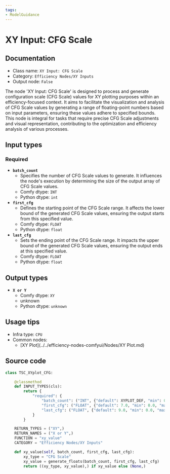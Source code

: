 ```yaml
---
tags:
- ModelGuidance
---
```


# XY Input: CFG Scale
## Documentation
- Class name: `XY Input: CFG Scale`
- Category: `Efficiency Nodes/XY Inputs`
- Output node: `False`

The node 'XY Input: CFG Scale' is designed to process and generate configuration scale (CFG Scale) values for XY plotting purposes within an efficiency-focused context. It aims to facilitate the visualization and analysis of CFG Scale values by generating a range of floating-point numbers based on input parameters, ensuring these values adhere to specified bounds. This node is integral for tasks that require precise CFG Scale adjustments and visual representation, contributing to the optimization and efficiency analysis of various processes.
## Input types
### Required
- **`batch_count`**
    - Specifies the number of CFG Scale values to generate. It influences the node's execution by determining the size of the output array of CFG Scale values.
    - Comfy dtype: `INT`
    - Python dtype: `int`
- **`first_cfg`**
    - Defines the starting point of the CFG Scale range. It affects the lower bound of the generated CFG Scale values, ensuring the output starts from this specified value.
    - Comfy dtype: `FLOAT`
    - Python dtype: `float`
- **`last_cfg`**
    - Sets the ending point of the CFG Scale range. It impacts the upper bound of the generated CFG Scale values, ensuring the output ends at this specified value.
    - Comfy dtype: `FLOAT`
    - Python dtype: `float`
## Output types
- **`X or Y`**
    - Comfy dtype: `XY`
    - unknown
    - Python dtype: `unknown`
## Usage tips
- Infra type: `CPU`
- Common nodes:
    - [XY Plot](../../efficiency-nodes-comfyui/Nodes/XY Plot.md)



## Source code
```python
class TSC_XYplot_CFG:

    @classmethod
    def INPUT_TYPES(cls):
        return {
            "required": {
                "batch_count": ("INT", {"default": XYPLOT_DEF, "min": 0, "max": XYPLOT_LIM}),
                "first_cfg": ("FLOAT", {"default": 7.0, "min": 0.0, "max": 100.0}),
                "last_cfg": ("FLOAT", {"default": 9.0, "min": 0.0, "max": 100.0}),
            }
        }

    RETURN_TYPES = ("XY",)
    RETURN_NAMES = ("X or Y",)
    FUNCTION = "xy_value"
    CATEGORY = "Efficiency Nodes/XY Inputs"

    def xy_value(self, batch_count, first_cfg, last_cfg):
        xy_type = "CFG Scale"
        xy_value = generate_floats(batch_count, first_cfg, last_cfg)
        return ((xy_type, xy_value),) if xy_value else (None,)

```
